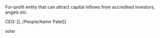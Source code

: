 

For-profit entity that can attract capital inflows from accredited investors, angels etc.

CEO: [[../People/Aamir Patel]]

solar
